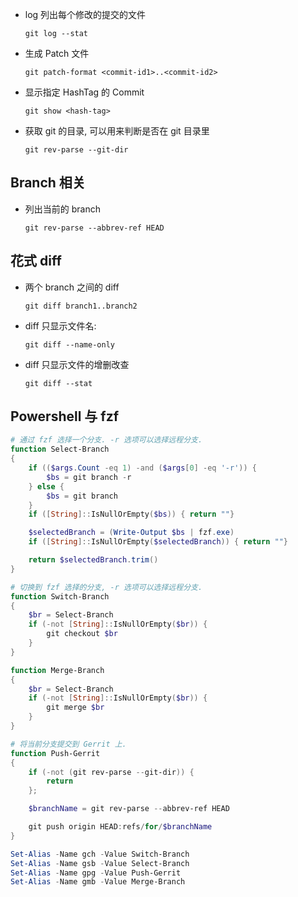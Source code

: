 - log 列出每个修改的提交的文件

  ```
  git log --stat
  ```
 
- 生成 Patch 文件
  ```
  git patch-format <commit-id1>..<commit-id2>
  ```

- 显示指定 HashTag 的 Commit
  ```
  git show <hash-tag>
  ```
- 获取 git 的目录, 可以用来判断是否在 git 目录里
  ```
  git rev-parse --git-dir
  ```
## Branch 相关
- 列出当前的 branch
  ```
  git rev-parse --abbrev-ref HEAD
  ```
## 花式 diff
- 两个 branch 之间的 diff 
  ```
  git diff branch1..branch2
  ```
- diff 只显示文件名:
  ```
  git diff --name-only
  ```
- diff 只显示文件的增删改查
  ```
  git diff --stat
  ```
  
## Powershell 与 fzf
```Powershell
# 通过 fzf 选择一个分支. -r 选项可以选择远程分支.
function Select-Branch
{
    if (($args.Count -eq 1) -and ($args[0] -eq '-r')) {
        $bs = git branch -r
    } else {
        $bs = git branch
    }
    if ([String]::IsNullOrEmpty($bs)) { return ""}

    $selectedBranch = (Write-Output $bs | fzf.exe)
    if ([String]::IsNullOrEmpty($selectedBranch)) { return ""}

    return $selectedBranch.trim()
}

# 切换到 fzf 选择的分支, -r 选项可以选择远程分支.
function Switch-Branch 
{
    $br = Select-Branch
    if (-not [String]::IsNullOrEmpty($br)) {
        git checkout $br
    }
}

function Merge-Branch
{
    $br = Select-Branch
    if (-not [String]::IsNullOrEmpty($br)) {
        git merge $br
    }
}

# 将当前分支提交到 Gerrit 上.
function Push-Gerrit
{
    if (-not (git rev-parse --git-dir)) {
        return
    };

    $branchName = git rev-parse --abbrev-ref HEAD

    git push origin HEAD:refs/for/$branchName
}

Set-Alias -Name gch -Value Switch-Branch
Set-Alias -Name gsb -Value Select-Branch
Set-Alias -Name gpg -Value Push-Gerrit
Set-Alias -Name gmb -Value Merge-Branch
```
 
 

